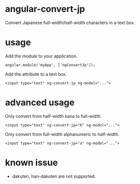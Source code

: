 # angular-convert-jp

Convert Japanese full-width/half-width characters in a text box.

# usage

Add the module to your application.

```js:
angular.module('myApp', ['ngConvertJp']);
```

Add the attribute to a text box.

```html:
<input type="text" ng-convert-jp ng-model="...">
```

# advanced usage

Only convert from half-width kana to full-width.

```html:
<input type="text" ng-convert-jp="K" ng-model="...">
```

Only convert from full-width alphanumeric to half-width.

```html:
<input type="text" ng-convert-jp="a" ng-model="...">
```


# known issue

- dakuten, han-dakuten are not supported.



